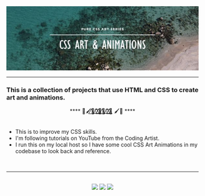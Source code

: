 <div align="center">
    <img src="images/readmeBanner.jpg">
</div>

---

### This is a collection of projects that use HTML and CSS to create art and animations.
<div align="center">
    **** 🎨🖌️🦋⃤♡⃤🌈⃤🌈⃤♡⃤🦋⃤ 🖌️🎨 **** 
</div>

</br>

- This is to improve my CSS skills.
- I'm following tutorials on YouTube from the Coding Artist.
- I run this on my local host so I have some cool CSS Art Animations in my codebase to look back and reference.

</br>

---

</br>

<div align="center">
    <img height="150" src="https://media1.giphy.com/media/v1.Y2lkPTc5MGI3NjExMHE0dmt6MjlkYnZkZm10eWN2NzZ3ejlxeGc1MDlzeWMwNXJiazB5ZSZlcD12MV9pbnRlcm5hbF9naWZfYnlfaWQmY3Q9Zw/rYEAkYihZsyWs/giphy.gif">
    <img height="150" src="https://media.giphy.com/media/v1.Y2lkPTc5MGI3NjExczUzcDVrOG5tOWg4MXB6aG1neG1saWc2ZHh4ZzZzeGF3bDA2cTd4ZyZlcD12MV9pbnRlcm5hbF9naWZfYnlfaWQmY3Q9Zw/WSyz8TouS9jfW/giphy.gif">
    <img height="150" src="https://media.giphy.com/media/v1.Y2lkPTc5MGI3NjExaDg1bmM0OWprbW9qaXBsYml5ZjNzOGpnenF3ajRtaWVzb3MxdTg3NSZlcD12MV9pbnRlcm5hbF9naWZfYnlfaWQmY3Q9Zw/aysBMSvOiagPm/giphy.gif">
</div>